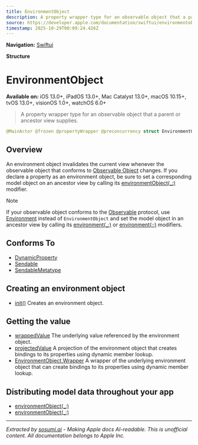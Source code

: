 ```yaml
---
title: EnvironmentObject
description: A property wrapper type for an observable object that a parent or ancestor view supplies.
source: https://developer.apple.com/documentation/swiftui/environmentobject
timestamp: 2025-10-29T00:09:24.426Z
---
```


**Navigation:** [Swiftui](/documentation/swiftui)

**Structure**

# EnvironmentObject

**Available on:** iOS 13.0+, iPadOS 13.0+, Mac Catalyst 13.0+, macOS 10.15+, tvOS 13.0+, visionOS 1.0+, watchOS 6.0+

> A property wrapper type for an observable object that a parent or ancestor view supplies.

```swift
@MainActor @frozen @propertyWrapper @preconcurrency struct EnvironmentObject<ObjectType> where ObjectType : ObservableObject
```

## Overview

An environment object invalidates the current view whenever the observable object that conforms to [Observable Object](/documentation/Combine/ObservableObject) changes. If you declare a property as an environment object, be sure to set a corresponding model object on an ancestor view by calling its [environmentObject(_:)](/documentation/swiftui/view/environmentobject(_:)) modifier.

> [!NOTE]
> If your observable object conforms to the [Observable](/documentation/Observation/Observable) protocol, use [Environment](/documentation/swiftui/environment) instead of `EnvironmentObject` and set the model object in an ancestor view by calling its [environment(_:)](/documentation/swiftui/view/environment(_:)) or [environment(_:_:)](/documentation/swiftui/view/environment(_:_:)) modifiers.

## Conforms To

- [DynamicProperty](/documentation/swiftui/dynamicproperty)
- [Sendable](/documentation/Swift/Sendable)
- [SendableMetatype](/documentation/Swift/SendableMetatype)

## Creating an environment object

- [init()](/documentation/swiftui/environmentobject/init()) Creates an environment object.

## Getting the value

- [wrappedValue](/documentation/swiftui/environmentobject/wrappedvalue) The underlying value referenced by the environment object.
- [projectedValue](/documentation/swiftui/environmentobject/projectedvalue) A projection of the environment object that creates bindings to its properties using dynamic member lookup.
- [EnvironmentObject.Wrapper](/documentation/swiftui/environmentobject/wrapper) A wrapper of the underlying environment object that can create bindings to its properties using dynamic member lookup.

## Distributing model data throughout your app

- [environmentObject(_:)](/documentation/swiftui/view/environmentobject(_:))
- [environmentObject(_:)](/documentation/swiftui/scene/environmentobject(_:))

---

*Extracted by [sosumi.ai](https://sosumi.ai) - Making Apple docs AI-readable.*
*This is unofficial content. All documentation belongs to Apple Inc.*
